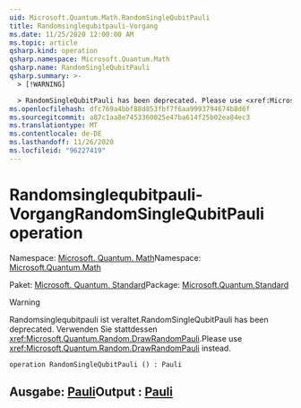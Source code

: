 ```yaml
---
uid: Microsoft.Quantum.Math.RandomSingleQubitPauli
title: Randomsinglequbitpauli-Vorgang
ms.date: 11/25/2020 12:00:00 AM
ms.topic: article
qsharp.kind: operation
qsharp.namespace: Microsoft.Quantum.Math
qsharp.name: RandomSingleQubitPauli
qsharp.summary: >-
  > [!WARNING]

  > RandomSingleQubitPauli has been deprecated. Please use <xref:Microsoft.Quantum.Random.DrawRandomPauli> instead.
ms.openlocfilehash: dfc769a4bbf88d853fbf7f6aa9993794674b8d6f
ms.sourcegitcommit: a87c1aa8e7453360025e47ba614f25b02ea84ec3
ms.translationtype: MT
ms.contentlocale: de-DE
ms.lasthandoff: 11/26/2020
ms.locfileid: "96227419"
---
```

# <a name="randomsinglequbitpauli-operation"></a><span data-ttu-id="a154e-102">Randomsinglequbitpauli-Vorgang</span><span class="sxs-lookup"><span data-stu-id="a154e-102">RandomSingleQubitPauli operation</span></span>

<span data-ttu-id="a154e-103">Namespace: [Microsoft. Quantum. Math](xref:Microsoft.Quantum.Math)</span><span class="sxs-lookup"><span data-stu-id="a154e-103">Namespace: [Microsoft.Quantum.Math](xref:Microsoft.Quantum.Math)</span></span>

<span data-ttu-id="a154e-104">Paket: [Microsoft. Quantum. Standard](https://nuget.org/packages/Microsoft.Quantum.Standard)</span><span class="sxs-lookup"><span data-stu-id="a154e-104">Package: [Microsoft.Quantum.Standard](https://nuget.org/packages/Microsoft.Quantum.Standard)</span></span>


> [!WARNING]
> <span data-ttu-id="a154e-105">Randomsinglequbitpauli ist veraltet.</span><span class="sxs-lookup"><span data-stu-id="a154e-105">RandomSingleQubitPauli has been deprecated.</span></span> <span data-ttu-id="a154e-106">Verwenden Sie stattdessen <xref:Microsoft.Quantum.Random.DrawRandomPauli>.</span><span class="sxs-lookup"><span data-stu-id="a154e-106">Please use <xref:Microsoft.Quantum.Random.DrawRandomPauli> instead.</span></span>



```qsharp
operation RandomSingleQubitPauli () : Pauli
```


## <a name="output--pauli"></a><span data-ttu-id="a154e-107">Ausgabe: [Pauli](xref:microsoft.quantum.lang-ref.pauli)</span><span class="sxs-lookup"><span data-stu-id="a154e-107">Output : [Pauli](xref:microsoft.quantum.lang-ref.pauli)</span></span>

